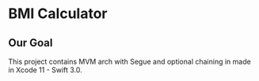 #  BMI Calculator

## Our Goal

This project contains MVM arch with Segue and optional chaining in made in Xcode 11 - Swift 3.0.
